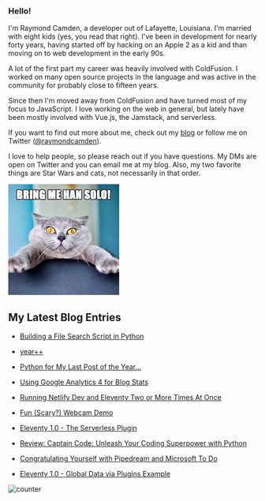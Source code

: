 ### Hello!

I'm Raymond Camden, a developer out of Lafayette, Louisiana. I'm married with eight kids (yes, you read that right). I've been in development for nearly forty years, having started off by hacking on an Apple 2 as a kid and than moving on to web development in the early 90s.

A lot of the first part my career was heavily involved with ColdFusion. I worked on many open source projects in the language and was active in the community for probably close to fifteen years. 

Since then I'm moved away from ColdFusion and have turned most of my focus to JavaScript. I love working on the web in general, but lately have been mostly involved with Vue.js, the Jamstack, and serverless. 

If you want to find out more about me, check out my [blog](https://www.raymondcamden.com) or follow me on Twitter ([@raymondcamden](https://twitter.com/raymondcamden)). 

I love to help people, so please reach out if you have questions. My DMs are open on Twitter and you can email me at my blog. Also, my two favorite things are Star Wars and cats, not necessarily in that order.

![Star Wars cat](https://raw.githubusercontent.com/cfjedimaster/cfjedimaster/master/cat.jpg)

<!-- RSS -->
## My Latest Blog Entries

* [Building a File Search Script in Python](https://www.raymondcamden.com/2022/01/03/building-a-file-search-script-in-python)

* [year++](https://www.raymondcamden.com/2022/01/02/year)

* [Python for My Last Post of the Year...](https://www.raymondcamden.com/2021/12/24/python-for-my-last-post-of-the-year)

* [Using Google Analytics 4 for Blog Stats](https://www.raymondcamden.com/2021/12/17/using-google-analytics-4-for-blog-stats)

* [Running Netlify Dev and Eleventy Two or More Times At Once](https://www.raymondcamden.com/2021/12/10/running-netlify-dev-and-eleventy-two-or-more-times)

* [Fun (Scary?) Webcam Demo](https://www.raymondcamden.com/2021/12/08/fun-scary-webcam-demo)

* [Eleventy 1.0 - The Serverless Plugin](https://www.raymondcamden.com/2021/12/04/eleventy-10-the-serverless-plugin)

* [Review: Captain Code: Unleash Your Coding Superpower with Python](https://www.raymondcamden.com/2021/11/22/review-captain-code-unleash-your-coding-superpower-with-python)

* [Congratulating Yourself with Pipedream and Microsoft To Do](https://www.raymondcamden.com/2021/11/13/congratulating-yourself-with-pipedream-and-microsoft-to-do)

* [Eleventy 1.0 - Global Data via Plugins Example](https://www.raymondcamden.com/2021/11/07/eleventy-10-global-data-via-plugins-example)

<!-- ENDRSS -->

![counter](https://enzy20r2pibx5pb.m.pipedream.net)

